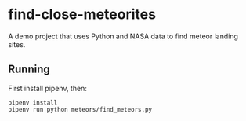 # find-close-meteorites
A demo project that uses Python and NASA data to find meteor landing sites.

## Running

First install pipenv, then:

```
pipenv install
pipenv run python meteors/find_meteors.py
```